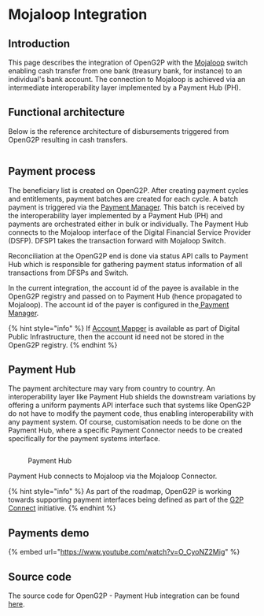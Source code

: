 # Mojaloop Integration

## Introduction <a href="#introduction" id="introduction"></a>

This page describes the integration of OpenG2P with the [Mojaloop](https://mojaloop.io/) switch enabling cash transfer from one bank (treasury bank, for instance) to an individual's bank account. The connection to Mojaloop is achieved via an intermediate interoperability layer implemented by a Payment Hub (PH).

## Functional architecture

Below is the reference architecture of disbursements triggered from OpenG2P resulting in cash transfers.

<figure><img src="https://github.com/smita-g2p/openg2p-documentation/raw/c68b3e6da99fe077e2cbe5d5fc166b3e3487fbce/.gitbook/assets/openg2p-payments-diagram.png" alt=""><figcaption></figcaption></figure>

## Payment process

The beneficiary list is created on OpenG2P. After creating payment cycles and entitlements, payment batches are created for each cycle. A batch payment is triggered via the [Payment Manager](../eligibility-and-enrolment/payment-manager.md). This batch is received by the interoperability layer implemented by a Payment Hub (PH) and payments are orchestrated either in bulk or individually. The Payment Hub connects to the Mojaloop interface of the Digital Financial Service Provider (DSFP). DFSP1 takes the transaction forward with Mojaloop Switch.

Reconciliation at the OpenG2P end is done via status API calls to Payment Hub which is responsible for gathering payment status information of all transactions from DFSPs and Switch.

In the current integration, the account id of the payee is available in the OpenG2P registry and passed on to Payment Hub (hence propagated to Mojaloop). The account id of the payer is configured in the[ Payment Manager](../eligibility-and-enrolment/payment-manager.md).

{% hint style="info" %}
If [Account Mapper](https://g2pconnect.global/) is available as part of Digital Public Infrastructure, then the account id need not be stored in the OpenG2P registry.
{% endhint %}

## Payment Hub <a href="#proof-of-concept-implementation-demo-1" id="proof-of-concept-implementation-demo-1"></a>

The payment architecture may vary from country to country. An interoperability layer like Payment Hub shields the downstream variations by offering a uniform payments API interface such that systems like OpenG2P do not have to modify the payment code, thus enabling interoperability with any payment system. Of course, customisation needs to be done on the Payment Hub, where a specific Payment Connector needs to be created specifically for the payment systems interface.

<figure><img src="https://payments.mifos.org/wp-content/uploads/sites/20/2022/12/Screenshot-2022-12-27-at-10541-PM-transformed.png" alt=""><figcaption><p>Payment Hub</p></figcaption></figure>

Payment Hub connects to Mojaloop via the Mojaloop Connector.

{% hint style="info" %}
As part of the roadmap, OpenG2P is working towards supporting payment interfaces being defined as part of the [G2P Connect](https://g2pconnect.global/) initiative.
{% endhint %}

## Payments demo <a href="#proof-of-concept-implementation-demo-1" id="proof-of-concept-implementation-demo-1"></a>

{% embed url="https://www.youtube.com/watch?v=O_CyoNZ2Mig" %}

## Source code

The source code for OpenG2P - Payment Hub integration can be found [here](https://github.com/OpenG2P/openg2p-program/tree/15.0-develop/g2p\_payment\_phee).
